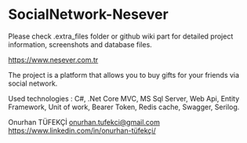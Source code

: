 # SocialNetwork-Nesever

Please check .extra_files folder or github wiki part for detailed project information, screenshots and database files.

https://www.nesever.com.tr

The project is a platform that allows you to buy gifts for your friends via social network.

Used technologies : C#, .Net Core MVC, MS Sql Server, Web Api, Entity Framework, Unit of work, Bearer Token, Redis cache, Swagger, Serilog.

Onurhan TÜFEKÇİ
onurhan.tufekci@gmail.com
https://www.linkedin.com/in/onurhan-tüfekçi/
